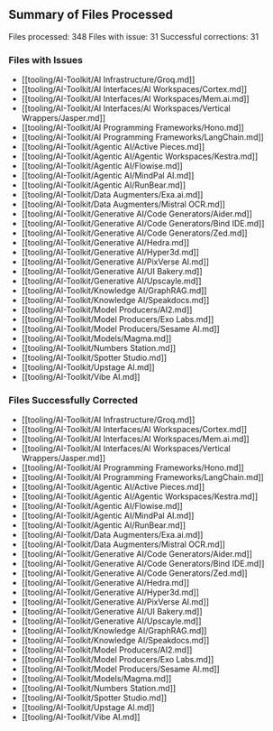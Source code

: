 
## Summary of Files Processed
Files processed: 348
Files with issue: 31
Successful corrections: 31

### Files with Issues
- [[tooling/AI-Toolkit/AI Infrastructure/Groq.md]]
- [[tooling/AI-Toolkit/AI Interfaces/AI Workspaces/Cortex.md]]
- [[tooling/AI-Toolkit/AI Interfaces/AI Workspaces/Mem.ai.md]]
- [[tooling/AI-Toolkit/AI Interfaces/AI Workspaces/Vertical Wrappers/Jasper.md]]
- [[tooling/AI-Toolkit/AI Programming Frameworks/Hono.md]]
- [[tooling/AI-Toolkit/AI Programming Frameworks/LangChain.md]]
- [[tooling/AI-Toolkit/Agentic AI/Active Pieces.md]]
- [[tooling/AI-Toolkit/Agentic AI/Agentic Workspaces/Kestra.md]]
- [[tooling/AI-Toolkit/Agentic AI/Flowise.md]]
- [[tooling/AI-Toolkit/Agentic AI/MindPal AI.md]]
- [[tooling/AI-Toolkit/Agentic AI/RunBear.md]]
- [[tooling/AI-Toolkit/Data Augmenters/Exa.ai.md]]
- [[tooling/AI-Toolkit/Data Augmenters/Mistral OCR.md]]
- [[tooling/AI-Toolkit/Generative AI/Code Generators/Aider.md]]
- [[tooling/AI-Toolkit/Generative AI/Code Generators/Bind IDE.md]]
- [[tooling/AI-Toolkit/Generative AI/Code Generators/Zed.md]]
- [[tooling/AI-Toolkit/Generative AI/Hedra.md]]
- [[tooling/AI-Toolkit/Generative AI/Hyper3d.md]]
- [[tooling/AI-Toolkit/Generative AI/PixVerse AI.md]]
- [[tooling/AI-Toolkit/Generative AI/UI Bakery.md]]
- [[tooling/AI-Toolkit/Generative AI/Upscayle.md]]
- [[tooling/AI-Toolkit/Knowledge AI/GraphRAG.md]]
- [[tooling/AI-Toolkit/Knowledge AI/Speakdocs.md]]
- [[tooling/AI-Toolkit/Model Producers/AI2.md]]
- [[tooling/AI-Toolkit/Model Producers/Exo Labs.md]]
- [[tooling/AI-Toolkit/Model Producers/Sesame AI.md]]
- [[tooling/AI-Toolkit/Models/Magma.md]]
- [[tooling/AI-Toolkit/Numbers Station.md]]
- [[tooling/AI-Toolkit/Spotter Studio.md]]
- [[tooling/AI-Toolkit/Upstage AI.md]]
- [[tooling/AI-Toolkit/Vibe AI.md]]

### Files Successfully Corrected
- [[tooling/AI-Toolkit/AI Infrastructure/Groq.md]]
- [[tooling/AI-Toolkit/AI Interfaces/AI Workspaces/Cortex.md]]
- [[tooling/AI-Toolkit/AI Interfaces/AI Workspaces/Mem.ai.md]]
- [[tooling/AI-Toolkit/AI Interfaces/AI Workspaces/Vertical Wrappers/Jasper.md]]
- [[tooling/AI-Toolkit/AI Programming Frameworks/Hono.md]]
- [[tooling/AI-Toolkit/AI Programming Frameworks/LangChain.md]]
- [[tooling/AI-Toolkit/Agentic AI/Active Pieces.md]]
- [[tooling/AI-Toolkit/Agentic AI/Agentic Workspaces/Kestra.md]]
- [[tooling/AI-Toolkit/Agentic AI/Flowise.md]]
- [[tooling/AI-Toolkit/Agentic AI/MindPal AI.md]]
- [[tooling/AI-Toolkit/Agentic AI/RunBear.md]]
- [[tooling/AI-Toolkit/Data Augmenters/Exa.ai.md]]
- [[tooling/AI-Toolkit/Data Augmenters/Mistral OCR.md]]
- [[tooling/AI-Toolkit/Generative AI/Code Generators/Aider.md]]
- [[tooling/AI-Toolkit/Generative AI/Code Generators/Bind IDE.md]]
- [[tooling/AI-Toolkit/Generative AI/Code Generators/Zed.md]]
- [[tooling/AI-Toolkit/Generative AI/Hedra.md]]
- [[tooling/AI-Toolkit/Generative AI/Hyper3d.md]]
- [[tooling/AI-Toolkit/Generative AI/PixVerse AI.md]]
- [[tooling/AI-Toolkit/Generative AI/UI Bakery.md]]
- [[tooling/AI-Toolkit/Generative AI/Upscayle.md]]
- [[tooling/AI-Toolkit/Knowledge AI/GraphRAG.md]]
- [[tooling/AI-Toolkit/Knowledge AI/Speakdocs.md]]
- [[tooling/AI-Toolkit/Model Producers/AI2.md]]
- [[tooling/AI-Toolkit/Model Producers/Exo Labs.md]]
- [[tooling/AI-Toolkit/Model Producers/Sesame AI.md]]
- [[tooling/AI-Toolkit/Models/Magma.md]]
- [[tooling/AI-Toolkit/Numbers Station.md]]
- [[tooling/AI-Toolkit/Spotter Studio.md]]
- [[tooling/AI-Toolkit/Upstage AI.md]]
- [[tooling/AI-Toolkit/Vibe AI.md]]
